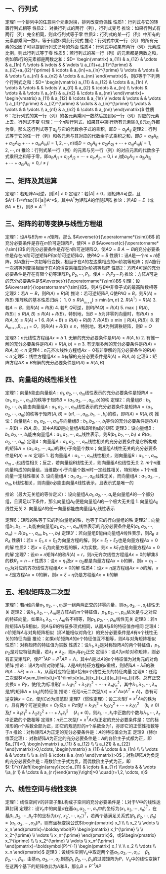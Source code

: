 ## 一、行列式
定理1 一个排列中的任意两个元素对换，排列改变奇偶性
性质1：行列式与它的转置行列式相等
性质2： 对换行列式的两行（列），行列式变号
推论：如果行列式有两行（列）完全相同，则此行列式等于零
性质3：行列式的某一行（列）中所有的元素都乘同一数$k$，等于用数k乘此行列式
推论：行列式中某一行（列）的所有元素的公因子可以提到行列式记号的外面
性质4：行列式中如果有两行（列）元素成比例，则此行列式等于零
性质5：若行列式的某一行（列）的元素都是两数之和，例如第$i$行的元素都是两数之和：$D= \begin{vmatrix} a_{11} & a_{12} & \cdots & a_{1n} \\ \vdots & \vdots & & \vdots \\ a_{i1}+a_{i1}^{\prime} & a_{i2}+a_{i2}^{\prime} & \cdots & a_{in}+a_{in}^{\prime} \\ \vdots & \vdots & & \vdots \\ a_{n1} & a_{n2} & \cdots & a_{nn} \end{vmatrix}$，则$D$等于下列两个行列式之和：$D= \begin{vmatrix} a_{11} & a_{12} & \cdots & a_{1n} \\ \vdots & \vdots & & \vdots \\ a_{i1} & a_{i2} & \cdots & a_{in} \\ \vdots & \vdots & & \vdots \\ a_{n1} & a_{n2} & \cdots & a_{nn} \end{vmatrix}+ \begin{vmatrix} a_{11} & a_{12} & \cdots & a_{1n} \\ \vdots & \vdots & & \vdots \\ a_{i1}^{\prime} & a_{i2}^{\prime} & \cdots & a_{in}^{\prime} \\ \vdots & \vdots & & \vdots \\ a_{n1} & a_{n2} & \cdots & a_{nn} \end{vmatrix}$
性质6：把行列式的某一行（列）的各元素乘同一数然后加到另一行（列）对应的元素上去，行列式不变
引理：一个$n$阶行列式，如果其中第i行所有元素除$(i,j)$元$a_{ij}$外都为零，那么这行列式等于$a_{ij}$与它的代数余子式的乘积，即$D=a_{ij}A_{ij}$
定理2：行列式等于它的任一行（列）和各元素与其对应的代数余子式乘积之和，即$D=a_{i1}A_{i1}+a_{i2}A_{i2}+\cdots+a_{in}A_{in}(i=1,2,\cdots,n)$或$D=a_{1j}A_{ij}+a_{2j}A_{2j}+\cdots+a_{nj}A_{nj}(j=1,2,\cdots,n)$
推论：行列式某一行（列）的元素与另一行（列）的对应元素的代数余子式乘积之和等于零，即$a_{i1}A_{j1}+a_{i2}A_{j2}+\cdots+a_{in}A_{jn}=0,i\ne j$或$a_{1i}A_{1j}+a_{2i}A_{2j}+\cdots+a_{ni}A_{nj}=0,i\ne j$
## 二、矩阵及其运算
定理1：若矩阵$A$可逆，则$|A|\ne 0$
定理2：若$|A|\ne 0$，则矩阵$A$可逆，且$A^{-1}=\frac{1}{|a|}A^*$，其中$A^*$为矩阵$A$的伴随矩阵
推论：若$AB=E$（或$BA=E$），则$B=A^{-1}$
## 三、矩阵的初等变换与线性方程组
定理1：设$A$与$B$为$m\times n$矩阵，那么
	$A\overset{r}{\operatorname*{\sim}}B$ 的充分必要条件是存在$m$阶可逆矩阵$P$，使$PA=B$
	$A\overset{c}{\operatorname*{\sim}}B$ 的充分必要条件是存在$n$阶可逆矩阵$Q$，使$AQ=B$
	$A\sim B$的充分必要条件是存在$m$阶可逆矩阵$P$和$n$阶可逆矩阵$Q$，使$PAQ=B$
性质1：设$A$是一个$m\times n$矩阵，对$A$施行一次初等行变换，相当于在$A$的左边乘相应的$m$阶初等矩阵；对$A$施行一次初等列变换相当于在$A$的诱变乘相应的$n$阶初等矩阵
性质2：方阵$A$可逆的充分必要条件是存在有限个初等矩阵$P_1,P_2,\cdots,P_l$，使$A=P_1P_2\cdots P_l$
推论：方阵$A$可逆的充分必要条件是$A\overset{r}{\operatorname*{\sim}}B$
引理：设$A\overset{r}{\operatorname*{\sim}}B$，则$A$与$B$中非零子式的最高阶数相等
定理2：若$A\sim B$，则$R(A)=R(B)$
推论：若可逆矩阵$P,Q$使$PAQ=B$，则$R(A)=R(B)$
矩阵秩的基本性质归纳：
	1. $0\leqslant R\left(A_{_{m\times n}}\right)\leqslant\operatorname*{min}\left\{m,n\right\}$
	2. $R\left(A^{\mathrm{T}}\right)=R\left(A\right)$
	3. 若$A\sim B$，则$R\left(A\right)=R\left(B\right)$
	4. 若$P,Q$可逆，则$R(PAQ)=R(A)$
	5. $\operatorname*{max}\mid R(A),R(B)\mid\leqslant R(A,B)\leqslant R(A)+R(B)$，特别地，当$B=b$为非零列向量时，有$R\left(A\right)\leqslant R\left(A,b\right)\leqslant R\left(A\right)+1$
	6. $R(A+B)\leqslant R(A)+R(B)$
	7. $R(AB)\leqslant\min\mid R(A),R(B)\mid$
	8. 若$A_{m\times n}B_{n\times l}=O$，则$R(A)+R(B)\leqslant n$，特别地，若$A$为列满秩矩阵，则$B=O$

定理3：$n$元线性方程组$Ax=b$
	1. 无解的充分必要条件是$R(A)<R(A,b)$
	2. 有惟一解的充分必要条件是$R(A)=R(A,b)=n$
	3. 有无限多解的充分必要条件是$R(A)=R(A,b)<n$
定理4：$n$元齐次线性方程组$Ax=0$有非零解的充分必要条件的$R(A)<n$
定理5：线性方程组$Ax=b$有解的充分必要条件是$R(A)=R(A,b)$
定理6：矩阵方程$AX=B$有解的充分必要条件是$R(A)=R(A,B)$
## 四、向量组的线性相关性
定理1：向量$b$能由向量组$A:a_1,a_2,\cdots,a_m$线性表示的充分必要条件是矩阵$A=(a_1,a_2,\cdots,a_m)$的秩等于矩阵$B=(a_1,a_2,\cdots,a_m,b)$的秩
定理2：向量组$B:b_1,b_2,\cdots,b_l$ 能由向量组$A:a_1,a_2,\cdots,a_m$线性表示的充分必要条件是矩阵$A=(a_1,a_2,\cdots,a_m)$的秩等于矩阵$(A,B)=(a1,\cdots,a_m,b_1,\cdots,b_l)$的秩，即$R(A)=R(A,B)$
推论：向量组$A:a_1,a_2,\cdots,a_m$与向量组$B:b_1,b_2,\cdots,b_l$等价的充分必要条件是$R(A)=R(B)=R(A,B)$，其中$A$和$B$是向量组$A$和$B$所构成的矩阵
定理3：设向量组$B:b_1,b_2,\cdots,b_l$能由向量组$A:a_1,a_2,\cdots,a_m$线性表示，则$R(b_1,b_2,\cdots,b_l)\leqslant R(a_1,a_2,\cdots,a_m)$
定理4：向量组$A:a_1,a_2,\cdots,a_m$线性相关的充分必要条件是它所构成的矩阵$A=(a_1,a_2,\cdots,a_m)$的秩小于向量个数$m$；向量组$A$线性无关的充分必要条件是$R(A)=m$
定理5
	1. 若向量组$A:a_1,\cdots,a_m$线性相关，则向量组$B:a_1,\cdots,a_m,a_{m+1}$也线性相关；反之，若向量组$B$线性无关，则向量组$A$也线性无关
	2. $m$个$n$维向量构成的向量组，当维数$n$小于向量个数$m$时一定线性相关，特别地$n+1$个$n$维向量一定线性相关
	3. 设向量组$A:a_1,a_2,\cdots,a_m$线性无关，而向量组$A:a_1,a_2,\cdots,a_m,b$线性相关，则向量$b$必能由向量$A$线性表示，且表示式是唯一的

推论（最大无关组的等价定义）：设向量组$A_:a_1,a_2,\cdots,a_r$是向量组$A$的一个部分组，且满足以下条件，那么向量组$A_0$便是向量组$A$的一个极大无关组
	1. 向量组$A_0$线性无关
	2. 向量组$A$的任一向量都能由向量组$A_0$线性表示

定理6：矩阵的秩等于它的列向量组的秩，也等于它的行向量组的秩
定理2‘：向量组$b_1,b_2,\cdots,b_l$能由向量组$a_1,a_2,\cdots,a_m$线性表示的充分必要条件是$R(a_1,a_2,\cdots,a_m)=R(a_1,\cdots,a_m,b_1,\cdots,b_l)$
定理3'：若向量组$B$能由向量组$A$线性表示，则$R_B\leqslant R_A$
性质1：若$x=\xi_1,x=\xi_2$为向量方程的解，则$x=\xi_1+\xi_2$也是向量方程$Ax=0$的解
性质2：若$x=\xi_1$为向量方程的解，$k$为实数，则$x=k\xi_1$也是向量方程$Ax=0$的解
定理7：设$m\times n$矩阵$A$的秩$R(A)=r$，则$n$元齐次线性方程组$Ax=0$的解集$S$的秩$R_s=n-r$
性质3：设$x=\eta_1$及$x=\eta_2$都是向量方程$Ax=b$的解，则$x=\eta_1-\eta_2$为对应的齐次线性方程组$Ax=0$的解
性质4：设$x=\eta$是方程组$Ax=b$的解，$x=\xi$是方程$Ax=0$的解，则$x=\xi+\eta$仍是方程组$Ax=b$的解
## 五、相似矩阵及二次型
定理1：若$n$维向量$a_1,a_2,\cdots,a_r$是一组两两正交的非零向量，则$a_1,a_2,\cdots,a_r$线性无关
定理2：设$\lambda_1,\lambda_2,\cdots,\lambda_m$是方阵$A$的$m$个特征值，$p_1,p_2,\cdots,p_m$依次是与之对应的特征向量，如果$\lambda_1,\lambda_2,\cdots,\lambda_m$各不相等，则$p_1,p_2,\cdots,p_m$线性无关
定理3：若$n$阶矩阵$A$与$B$相似，则$A$与$B$的特征多项式相同，从而$A$与$B$的特征值亦相同
定理4：$n$阶矩阵$A$与对角矩阵相似（即$A$能相似对角化）的充分必要条件是$A$有$n$个线性无关的特征向量
推论：如果$n$阶矩阵$A$的$n$个特征值互不相等，则$A$与对角矩阵相似
性质1：对称矩阵的特征值为实数
性质2：设$\lambda_1,\lambda_2$是对称矩阵$A$的两个特征值，$p_1,p_2$是对应特征向量，若$\lambda_1\ne\lambda_2$，则$p_1$与$p_2$正交
定理5：设$A$为$n$阶对称矩阵，则必有正交矩阵$P$，使$P^{-1}AP=P^{T}AP=\Lambda$，其中$\Lambda$是以$A$的$n$个特征值为对角元的对角矩阵
推论：设$A$为$n$阶对称矩阵，$\lambda$是$A$的特征方程的$k$重根，则矩阵$A-\lambda E$的秩$R(A-\lambda E)=n-k$，从而对应特征值$\lambda$恰有$k$个线性无关的特征向量
定理6：任给二次型$f=\sum_\limits{i,j=1}^\limits{n}a_{ij}x_{i}x_{j}(a_{ij}=a_{ji})$，总有正交变换$x=Py$，使$f$化为标准形$f=\lambda_1y_1^2+\lambda_2y_2^2+\cdots+\lambda_ny_n^2$，其中$\lambda_1,\lambda_2,\cdots,\lambda_n$是$f$的矩阵$A=(a_{ij})$的特征值
推论：任给$n$元二次型$f(x)=x^TAx(A^T=A)$，总有可逆变换$x=Cz$，使$f(Cz)$为规范形
定理7（惯性定理）：设二次型$f=x^TAx$的秩为$r$，且有两个可逆变换$x=Cy$及$x=Pz$使$f=k_1y_1^2+k_2y_2^2+\cdots+k_ry_r^2\quad(k_i\ne0)$及$f=\lambda_1z_1^2+\lambda_2z_2^2+\cdots+\lambda_rz_r^2\quad(\lambda_i\ne0)$，则$k_1,\cdots,k_r$中正数的个数与$\lambda_1,\cdots,\lambda_r$中正数的个数相等
定理8：$n$元二次型$f=x^TAx$为正定的充分必要条件是：它的标准形的$n$个系数全部为正，即它的规范形的$n$个系数全为1，亦即它的正惯性指数等于$n$
推论：对称矩阵$A$为正定的充分必要条件是：$A$的特征值全为正
定理9（赫尔维茨定理）：对称矩阵$A$为正定的充分必要条件是：$A$的各阶主子式都为正，即$a_{11}>0, \begin{vmatrix} a_{11} & a_{12} \\ \\ a_{21} & a_{22} \end{vmatrix}>0,\cdots, \begin{vmatrix} a_{11} & \cdots & a_{1n} \\ \\ \vdots & & \vdots \\ \\ a_{n1} & \cdots & a_{nn} \end{vmatrix}>0$；对称矩阵$A$为负定的充分必要条件是：奇数阶主子式为负，而偶数阶主子式为正，即$(-1)^{r}\left|\begin{array}{ccc}a_{11} & \cdots & a_{1 r} \\\vdots & & \vdots \\a_{r 1} & \cdots & a_{r r}\end{array}\right|>0 \quad(r=1,2, \cdots, n)$
## 六、线性空间与线性变换
定理1：线性空间$V$的非空子集$L$构成子空间的充分必要条件是：$L$对于$V$中的线性运算封闭
定理2：设$V_n$中的向量$α$在基$\alpha_1,\alpha_2,\cdots,\alpha_n$中的坐标为$(x_1,x_2,\cdots,x_n)^T$，在基$\beta_1,\beta_2,\cdots,\beta_n$中的坐标为$(x_1',x_2',\cdots,x_n')^T$，若两个基满足关系式$(\beta_1,\beta_2,\cdots,\beta_n)=(\alpha_1,\alpha_2,\cdots,\alpha_n)P$，则有坐标变换公式$\begin{pmatrix} x_1 \\ \\ x_2 \\ \vdots \\ x_n \end{pmatrix}=\boldsymbol{P} \begin{pmatrix} x_1^{\prime} \\ \\ x_2^{\prime} \\ \vdots \\ x_n^{\prime} \end{pmatrix}$，或$\begin{pmatrix} x_1^{\prime} \\ \\ x_2^{\prime} \\ \vdots \\ x_n^{\prime} \end{pmatrix}=\boldsymbol{P}^{-1} \begin{pmatrix} x_1 \\ \\ x_2 \\ \vdots \\ x_n \end{pmatrix}$
定理3：设线性空间$V_n$中取定两个基$\alpha_1,\alpha_2,\cdots,\alpha_n;\quad\beta_1,\beta_2,\cdots,\beta_n$，由基$\alpha_1,\alpha_2,\cdots,\alpha_n$到基$\beta_1,\beta_2,\cdots,\beta_n$的过渡矩阵为$P$，$V_n$中的线性变换$T$在这两个基下的矩阵依此为$A$和$B$，那么$B=P^{-1}AP$
